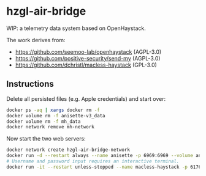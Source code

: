 # hzgl-air-bridge

WIP: a telemetry data system based on OpenHaystack.

The work derives from:

- https://github.com/seemoo-lab/openhaystack (AGPL-3.0)
- https://github.com/positive-security/send-my (AGPL-3.0)
- https://github.com/dchristl/macless-haystack (GPL-3.0)

## Instructions

Delete all persisted files (e.g. Apple credentials) and start over:

``` bash
docker ps -aq | xargs docker rm -f
docker volume rm -f anisette-v3_data
docker volume rm -f mh_data
docker network remove mh-network
```

Now start the two web servers:

```bash
docker network create hzgl-air-bridge-network
docker run -d --restart always --name anisette -p 6969:6969 --volume anisette-v3_data:/home/Alcoholic/.config/anisette-v3/lib/ --network hzgl-air-bridge-network dadoum/anisette-v3-server
# Username and password input requires an interactive terminal.
docker run -it --restart unless-stopped --name macless-haystack -p 6176:6176 --volume mh_data:/app/data --network hzgl-air-bridge-network hzgl/air-bridge-ws
```
